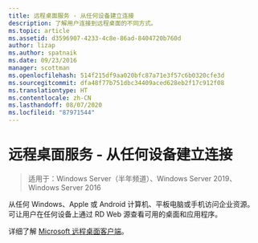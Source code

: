 ```yaml
---
title: 远程桌面服务 - 从任何设备建立连接
description: 了解用户连接到远程桌面的不同方式。
ms.topic: article
ms.assetid: d3596907-4233-4c8e-86ad-8404720b760d
author: lizap
ms.author: spatnaik
ms.date: 09/23/2016
manager: scottman
ms.openlocfilehash: 514f215df9aa020bfc87a71e3f57c6b0320cfe3d
ms.sourcegitcommit: dfa48f77b751dbc34409aced628eb2f17c912f08
ms.translationtype: HT
ms.contentlocale: zh-CN
ms.lasthandoff: 08/07/2020
ms.locfileid: "87971544"
---
```

# <a name="remote-desktop-services---connect-from-any-device"></a>远程桌面服务 - 从任何设备建立连接

>适用于：Windows Server（半年频道）、Windows Server 2019、Windows Server 2016

从任何 Windows、Apple 或 Android 计算机、平板电脑或手机访问企业资源。 可让用户在任何设备上通过 RD Web 源查看可用的桌面和应用程序。

详细了解 [Microsoft 远程桌面客户端](clients/remote-desktop-clients.md)。